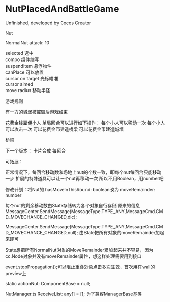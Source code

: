# NutPlacedAndBattleGame
Unfinished, developed by Cocos Creator

Nut

NormalNut
attack: 10

selected 选中  
compo 组件缩写  
suspendItem 悬浮物件  
canPlace 可以放置  
cursor on target 光标瞄准  
cursor aimed  
move radius 移动半径  


游戏规则

有一方的城堡被摧毁后游戏结束

花费金钱雇佣小人
单局回合可以进行如下操作：
每个小人可以移动一次
每个小人可以攻击一次
可以花费金币建造桥梁
可以花费金币建造城墙



桥梁


下一个版本：
卡片合成
每回合










可拓展：

正常情况下，每回合移动数和场地上nut的个数一致，即每个nut每回合只能移动一步
扩展的特殊道具可以让一个nut再移动一次
所以不用Boolean，用number吧

修改计划：将Nut的
hasMoveInThisRound: boolean改为
moveRemainder: number

每个nut的剩余移动数由State存储转为各个对象自行存储
原来的信息
MessageCenter.SendMessage(MessageType.TYPE_ANY,MessageCmd.CMD_MOVECHANCE_CHANGED,dic);

MessageCenter.SendMessage(MessageType.TYPE_ANY,MessageCmd.CMD_MOVECHANCE_CHANGED,null);
由State把所有对象的moveRemainder加起来即可

State想把所有NormalNut对象的MoveRemainder累加起来并不容易，因为cc.Node对象并没有moveRemainder属性，想这样处理需要用到接口


event.stopPropagation();可以阻止重叠对象点击多次生效，首次用在wall的preview上


static actionNut: ComponentBase = null;

NutManager.ts
ReceiveList: any[] = [];
为了兼容ManagerBase基类